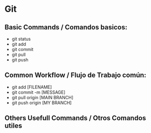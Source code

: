 # Git

## Basic Commands / Comandos basicos: 
- git status 
- git add
- git commit
- git pull 
- git push

## Common Workflow / Flujo de Trabajo común:
- git add [FILENAME]
- git commit -m [MESSAGE]
- git pull origin [MAIN BRANCH]
- git push origin [MY BRANCH]

## Others Usefull Commands / Otros Comandos utiles